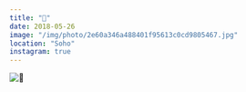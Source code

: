 ```yaml
---
title: "🌸"
date: 2018-05-26
image: "/img/photo/2e60a346a488401f95613c0cd9805467.jpg"
location: "Soho"
instagram: true
---
```


![🌸](/img/photo/2e60a346a488401f95613c0cd9805467.jpg)
